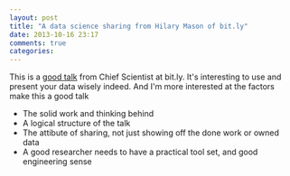 ```yaml
---
layout: post
title: "A data science sharing from Hilary Mason of bit.ly"
date: 2013-10-16 23:17
comments: true
categories: 
---
```


This is a [good talk](https://bitly.com/A5Mjsv) from Chief Scientist at bit.ly. It's interesting to use and present your data wisely indeed. And I'm more interested at the factors make this a good talk

+ The solid work and thinking behind
+ A logical structure of the talk
+ The attibute of sharing, not just showing off the done work or owned data
+ A good researcher needs to have a practical tool set, and good engineering sense


